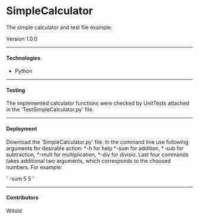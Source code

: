 # SimpleCalculator
The simple calculator and test file example.

Version 1.0.0

--- 

#### Technologies
* Python

--- 

#### Testing
The implemented calculator functions were checked by UnitTests attached in the 'TestSimpleCalculator.py' file.

--- 

#### Deployment
Download the 'SimpleCalculator.py' file. In the command line use following arguments for desirable action:
*-h for help
*-sum for addition,
*-sub for subtraction,
*-mult for multiplication,
*-div for divisio.
Last four commands takes additional two arguments, which corresponds to the choosed numbers.
For example: 

'
-sum 5 5
'

--- 

#### Contributors
Witold

